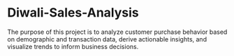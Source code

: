 # Diwali-Sales-Analysis
The purpose of this project is to analyze customer purchase behavior based on demographic and transaction data, derive actionable insights, and visualize trends to inform business decisions.
